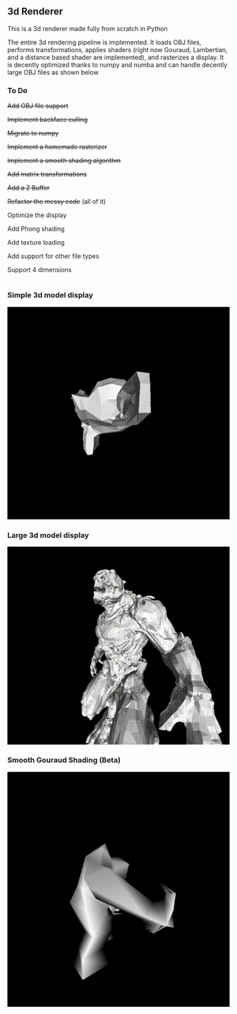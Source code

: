 ## 3d Renderer ##
This is a 3d renderer made fully from scratch in Python

The entire 3d rendering pipeline is implemented. It loads OBJ files, performs transformations, applies shaders (right now Gouraud, Lambertian, and a distance based shader are implemented), and rasterizes a display. It is decently optimized thanks to numpy and numba and can handle decently large OBJ files as shown below

### To Do ###

~~Add OBJ file support~~

~~Implement backface culling~~

~~Migrate to numpy~~

~~Implement a homemade rasterizer~~

~~Implement a smooth shading algorithm~~

~~Add matrix transformations~~

~~Add a Z Buffer~~

~~Refactor the messy code~~ (all of it)

Optimize the display

Add Phong shading

Add texture loading

Add support for other file types

Support 4 dimensions
# #
### Simple 3d model display ###
![](https://github.com/hdsjejgh/3dRenderer/blob/136cd10758a078b865bb4f9022f190069a261a52/media/mokey.gif)
### Large 3d model display ###
![](https://github.com/hdsjejgh/3dRenderer/blob/136cd10758a078b865bb4f9022f190069a261a52/media/hekewjigwke.gif)
### Smooth Gouraud Shading (Beta) ###
![](https://github.com/hdsjejgh/3dRenderer/blob/136cd10758a078b865bb4f9022f190069a261a52/media/gourd.gif)
